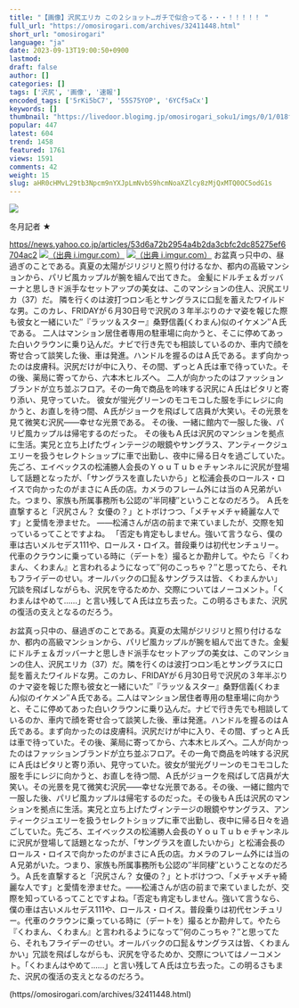 ```yaml
---
title: "【画像】沢尻エリカ この２ショット…ガチで似合ってる・・・！！！！！ "
full_url: "https://omosirogari.com/archives/32411448.html"
short_url: "omosirogari"
language: "ja"
date: 2023-09-13T19:00:50+0900
lastmod: 
draft: false
author: []
categories: []
tags: ['沢尻', '画像', '速報']
encoded_tags: ['5rKi5bC7', '55S75YOP', '6YCf5aCx']
keywords: []
thumbnail: "https://livedoor.blogimg.jp/omosirogari_soku1/imgs/0/1/018f7f76.jpg"
popular: 447
latest: 604
trend: 1458
featured: 1761
views: 1591
comments: 42
weight: 15
slug: aHR0cHMvL29tb3Npcm9nYXJpLmNvbS9hcmNoaXZlcy8zMjQxMTQ0OC5odG1s
---
```


![](https://livedoor.blogimg.jp/omosirogari_soku1/imgs/0/1/018f7f76.jpg)

<div><p>冬月記者 ★ </p><a target='_blank' href='https//news.yahoo.co.jp/articles/53d6a72b2954a4b2da3cbfc2dc85275ef6704ac2'>https//news.yahoo.co.jp/articles/53d6a72b2954a4b2da3cbfc2dc85275ef6704ac2</a> <a href='https//i.imgur.com/GbGdkR6.jpg' target='_blank' class='' id='img_1_1'><img src='https//livedoor.blogimg.jp/omosirogari_soku1/imgs/d/7/d7a0da59.jpg'>（出典 i.imgur.com）</a> <a href='https//i.imgur.com/eL3DA7a.jpg' target='_blank' class='' id='img_1_2'><img src='https//livedoor.blogimg.jp/omosirogari_soku1/imgs/1/e/1e470215.jpg'>（出典 i.imgur.com）</a> お盆真っ只中の、昼過ぎのことである。真夏の太陽がジリジリと照り付けるなか、都内の高級マンションから、パリピ風カップルが腕を組んで出てきた。 金髪にドルチェ＆ガッバーナと思しきド派手なセットアップの美女は、このマンションの住人、沢尻エリカ（37）だ。 隣を行くのは波打つロン毛とサングラスに口髭を蓄えたワイルドな男。このカレ、FRIDAYが６月30日号で沢尻の３年半ぶりのナマ姿を報じた際も彼女と一緒にいた″『ラッツ＆スター』桑野信義(くわまん)似のイケメン″Ａ氏である。 二人はマンション居住者専用の駐車場に向かうと、そこに停めてあった白いクラウンに乗り込んだ。ナビで行き先でも相談しているのか、車内で顔を寄せ合って談笑した後、車は発進。ハンドルを握るのはＡ氏である。まず向かったのは皮膚科。沢尻だけが中に入り、その間、ずっとＡ氏は車で待っていた。その後、薬局に寄ってから、六本木ヒルズへ。 二人が向かったのはファッションブランドが立ち並ぶフロア。その一角で商品を吟味する沢尻にＡ氏はピタリと寄り添い、見守っていた。 彼女が蛍光グリーンのモコモコした服を手にレジに向かうと、お直しを待つ間、Ａ氏がジョークを飛ばして店員が大笑い。その光景を見て微笑む沢尻――幸せな光景である。 その後、一緒に館内で一服した後、パリピ風カップルは帰宅するのだった。 その後もＡ氏は沢尻のマンションを拠点に生活。実兄と立ち上げたヴィンテージの眼鏡やサングラス、アンティークジュエリーを扱うセレクトショップに車で出勤し、夜中に帰る日々を過ごしていた。 先ごろ、エイベックスの松浦勝人会長のＹｏｕＴｕｂｅチャンネルに沢尻が登場して話題となったが、「サングラスを直したいから」と松浦会長のロールス・ロイスで向かったのがまさにＡ氏の店。カメラのフレーム外には当のＡ兄弟がいた。つまり、家族も所属事務所も公認の″半同棲″ということなのだろう。 Ａ氏を直撃すると「沢尻さん？ 女優の？」とトボけつつ、「メチャメチャ綺麗な人です」と愛情を滲ませた。 ――松浦さんが店の前まで来ていましたが、交際を知っているってことですよね。 「否定も肯定もしません。強いて言うなら、僕の車は古いメルセデス111や、ロールス・ロイス。普段乗りは初代センチュリー。代車のクラウンに乗っている時に（デートを）撮るとか勘弁して。やたら『くわまん、くわまん』と言われるようになって″何のこっちゃ？″と思ってたら、それもフライデーのせい。オールバックの口髭＆サングラスは皆、くわまんかい」 冗談を飛ばしながらも、沢尻を守るためか、交際についてはノーコメント。「くわまんはやめて……」と言い残してＡ氏は立ち去った。この明るさもまた、沢尻の復活の支えとなるのだろう。 <p>お盆真っ只中の、昼過ぎのことである。真夏の太陽がジリジリと照り付けるなか、都内の高級マンションから、パリピ風カップルが腕を組んで出てきた。金髪にドルチェ＆ガッバーナと思しきド派手なセットアップの美女は、このマンションの住人、沢尻エリカ（37）だ。隣を行くのは波打つロン毛とサングラスに口髭を蓄えたワイルドな男。このカレ、FRIDAYが６月30日号で沢尻の３年半ぶりのナマ姿を報じた際も彼女と一緒にいた″『ラッツ＆スター』桑野信義(くわまん)似のイケメン″Ａ氏である。二人はマンション居住者専用の駐車場に向かうと、そこに停めてあった白いクラウンに乗り込んだ。ナビで行き先でも相談しているのか、車内で顔を寄せ合って談笑した後、車は発進。ハンドルを握るのはＡ氏である。まず向かったのは皮膚科。沢尻だけが中に入り、その間、ずっとＡ氏は車で待っていた。その後、薬局に寄ってから、六本木ヒルズへ。二人が向かったのはファッションブランドが立ち並ぶフロア。その一角で商品を吟味する沢尻にＡ氏はピタリと寄り添い、見守っていた。彼女が蛍光グリーンのモコモコした服を手にレジに向かうと、お直しを待つ間、Ａ氏がジョークを飛ばして店員が大笑い。その光景を見て微笑む沢尻――幸せな光景である。その後、一緒に館内で一服した後、パリピ風カップルは帰宅するのだった。その後もＡ氏は沢尻のマンションを拠点に生活。実兄と立ち上げたヴィンテージの眼鏡やサングラス、アンティークジュエリーを扱うセレクトショップに車で出勤し、夜中に帰る日々を過ごしていた。先ごろ、エイベックスの松浦勝人会長のＹｏｕＴｕｂｅチャンネルに沢尻が登場して話題となったが、「サングラスを直したいから」と松浦会長のロールス・ロイスで向かったのがまさにＡ氏の店。カメラのフレーム外には当のＡ兄弟がいた。つまり、家族も所属事務所も公認の″半同棲″ということなのだろう。Ａ氏を直撃すると「沢尻さん？ 女優の？」とトボけつつ、「メチャメチャ綺麗な人です」と愛情を滲ませた。――松浦さんが店の前まで来ていましたが、交際を知っているってことですよね。「否定も肯定もしません。強いて言うなら、僕の車は古いメルセデス111や、ロールス・ロイス。普段乗りは初代センチュリー。代車のクラウンに乗っている時に（デートを）撮るとか勘弁して。やたら『くわまん、くわまん』と言われるようになって″何のこっちゃ？″と思ってたら、それもフライデーのせい。オールバックの口髭＆サングラスは皆、くわまんかい」冗談を飛ばしながらも、沢尻を守るためか、交際についてはノーコメント。「くわまんはやめて……」と言い残してＡ氏は立ち去った。この明るさもまた、沢尻の復活の支えとなるのだろう。</p></div>

(https//omosirogari.com/archives/32411448.html)

